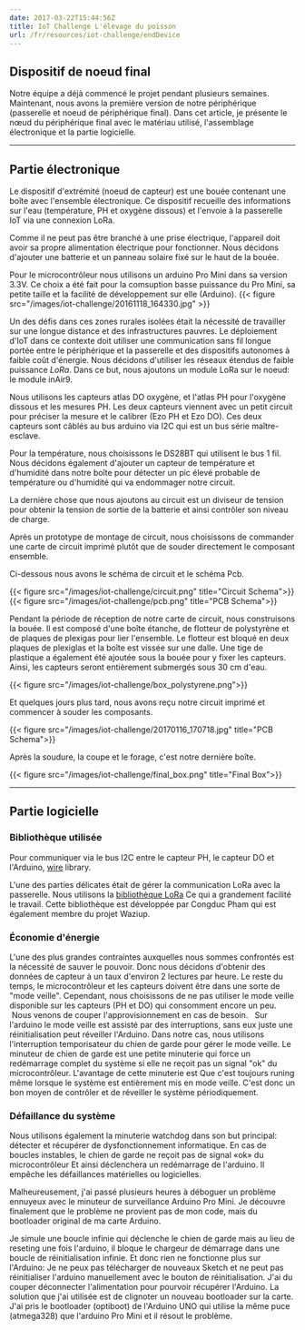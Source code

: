 ```yaml
---
date: 2017-03-22T15:44:56Z
title: IoT Challenge L'élevage du poisson
url: /fr/resources/iot-challenge/endDevice
---
```


## Dispositif de noeud final

Notre équipe a déjà commencé le projet pendant plusieurs semaines.
Maintenant, nous avons la première version de notre périphérique (passerelle et noeud de périphérique final). Dans cet article, je présente le nœud du périphérique final avec le matériau utilisé, l'assemblage électronique et la partie logicielle.
 
 * * *

## Partie électronique

Le dispositif d'extrémité (noeud de capteur) est une bouée contenant une boîte avec l'ensemble électronique.
Ce dispositif recueille des informations sur l'eau (température, PH et oxygène dissous) et l'envoie à la passerelle IoT via une connexion LoRa.

Comme il ne peut pas être branché à une prise électrique, l'appareil doit avoir sa propre alimentation électrique pour fonctionner.
Nous décidons d'ajouter une batterie et un panneau solaire fixé sur le haut de la bouée.

Pour le microcontrôleur nous utilisons un arduino Pro Mini dans sa version 3.3V. Ce choix a été fait pour la comsuption basse puissance du Pro Mini, sa petite taille et la facilité de développement sur elle (Arduino).
{{< figure src="/images/iot-challenge/20161118_164330.jpg" >}}

Un des défis dans ces zones rurales isolées était la nécessité de travailler sur une longue distance et des infrastructures pauvres. Le déploiement d'IoT dans ce contexte doit utiliser une communication sans fil longue portée entre le périphérique et la passerelle et des dispositifs autonomes à faible coût d'énergie. Nous décidons d'utiliser les réseaux étendus de faible puissance *LoRa*. Dans ce but, nous ajoutons un module LoRa sur le noeud: le module inAir9.

Nous utilisons les capteurs atlas DO oxygène, et l'atlas PH pour l'oxygène dissous et les mesures PH. Les deux capteurs viennent avec un petit circuit pour préciser la mesure et le calibrer (Ezo PH et Ezo DO).
Ces deux capteurs sont câblés au bus arduino via I2C qui est un bus série maître-esclave.

Pour la température, nous choisissons le DS28BT qui utilisent le bus 1 fil. Nous décidons également d'ajouter un capteur de température et d'humidité dans notre boîte pour détecter un pic élevé probable de température ou d'humidité qui va endommager notre circuit.


La dernière chose que nous ajoutons au circuit est un diviseur de tension pour obtenir la tension de sortie de la batterie et ainsi contrôler son niveau de charge.

Après un prototype de montage de circuit, nous choisissons de commander une carte de circuit imprimé plutôt que de souder directement le composant ensemble.

Ci-dessous nous avons le schéma de circuit et le schéma Pcb.

{{< figure src="/images/iot-challenge/circuit.png" title="Circuit Schema">}}
{{< figure src="/images/iot-challenge/pcb.png" title="PCB Schema">}}

Pendant la période de réception de notre carte de circuit, nous construisons la bouée. Il est composé d'une boîte étanche, de flotteur de polystyrène et de plaques de plexigas pour lier l'ensemble.
Le flotteur est bloqué en deux plaques de plexiglas et la boîte est vissée sur une dalle.
Une tige de plastique a également été ajoutée sous la bouée pour y fixer les capteurs. Ainsi, les capteurs seront entièrement submergés sous 30 cm d'eau.

{{< figure src="/images/iot-challenge/box_polystyrene.png">}}

Et quelques jours plus tard, nous avons reçu notre circuit imprimé et commencer à souder les composants.

{{< figure src="/images/iot-challenge/20170116_170718.jpg" title="PCB Schema">}}

Après la soudure, la coupe et le forage, c'est notre dernière boîte.

{{< figure src="/images/iot-challenge/final_box.png" title="Final Box">}}

 * * *

## Partie logicielle

### Bibliothèque utilisée

Pour communiquer via le bus I2C entre le capteur PH, le capteur DO et l'Arduino, [wire](https://www.arduino.cc/en/Reference/Wire) library.

L'une des parties délicates était de gérer la communication LoRa avec la passerelle. Nous utilisons la [bibliothèque LoRa](https://github.com/CongducPham/LowCostLoRaGw) Ce qui a grandement facilité le travail. Cette bibliothèque est développée par Congduc Pham qui est également membre du projet Waziup.


### Économie d'énergie
L'une des plus grandes contraintes auxquelles nous sommes confrontés est la nécessité de sauver le pouvoir.
Donc nous décidons d'obtenir des données de capteur à un taux d'environ 2 lectures par heure. Le reste du temps, le microcontrôleur et les capteurs doivent être dans une sorte de "mode veille". Cependant, nous choisissons de ne pas utiliser le mode veille disponible sur les capteurs (PH et DO) qui consomment encore un peu.
 Nous venons de couper l'approvisionnement en cas de besoin.
 
Sur l'arduino le mode veille est assisté par des interruptions, sans eux juste une réinitialisation peut réveiller l'Arduino.
Dans notre cas, nous utilisons l'interruption temporisateur du chien de garde pour gérer le mode veille.
Le minuteur de chien de garde est une petite minuterie qui force un redémarrage complet du système si elle ne reçoit pas un signal "ok" du microcontrôleur. L'avantage de cette minuterie est
Que c'est toujours runing même lorsque le système est entièrement mis en mode veille. C'est donc un bon moyen de contrôler et de réveiller le système périodiquement.

### Défaillance du système
Nous utilisons également la minuterie watchdog dans son but principal: détecter et récupérer de dysfonctionnement informatique. En cas de boucles instables, le chien de garde ne reçoit pas de signal «ok» du microcontrôleur
Et ainsi déclenchera un redémarrage de l'arduino. Il empêche les défaillances matérielles ou logicielles.

Malheureusement, j'ai passé plusieurs heures à déboguer un problème ennuyeux avec le minuteur de surveillance Arduino Pro Mini. Je découvre finalement que le problème ne provient pas de mon code, mais du bootloader original de ma carte Arduino.

Je simule une boucle infinie qui déclenche le chien de garde mais au lieu de reseting une fois l'arduino, il bloque le chargeur de démarrage dans une boucle de réinitialisation infinie.
Et donc rien ne fonctionne plus sur l'Arduino:
Je ne peux pas télécharger de nouveaux Sketch et ne peut pas réinitialiser l'arduino manuellement avec le bouton de réinitialisation. J'ai du couper déconnecter l'alimentation pour pourvoir récupérer l'Arduino.
La solution que j'ai utilisée est de clignoter un nouveau bootloader sur la carte. J'ai pris le bootloader (optiboot) de l'Arduino UNO qui utilise la même puce (atmega328) que l'arduino Pro Mini et il résout le problème.
